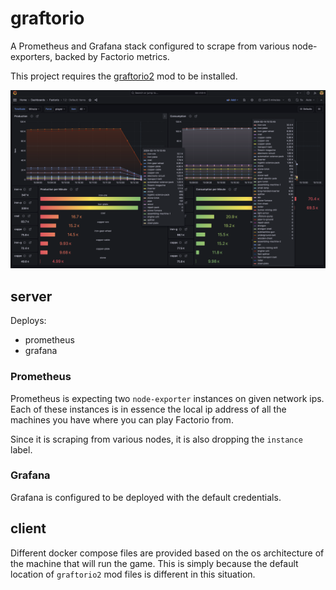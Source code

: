 # graftorio

A Prometheus and Grafana stack configured to scrape from various node-exporters, backed by Factorio metrics.

This project requires the [graftorio2](https://github.com/remijouannet/graftorio2) mod to be installed.

![img/dashboard.png](img/dashboard.png)

## server

Deploys:

- prometheus
- grafana

### Prometheus

Prometheus is expecting two `node-exporter` instances on given network ips. Each of these instances is in essence the local ip address of all the machines you have where you can play Factorio from.

Since it is scraping from various nodes, it is also dropping the `instance` label.

### Grafana

Grafana is configured to be deployed with the default credentials.

## client

Different docker compose files are provided based on the os architecture of the machine that will run the game. This is simply because the default location of `graftorio2` mod files is different in this situation.
